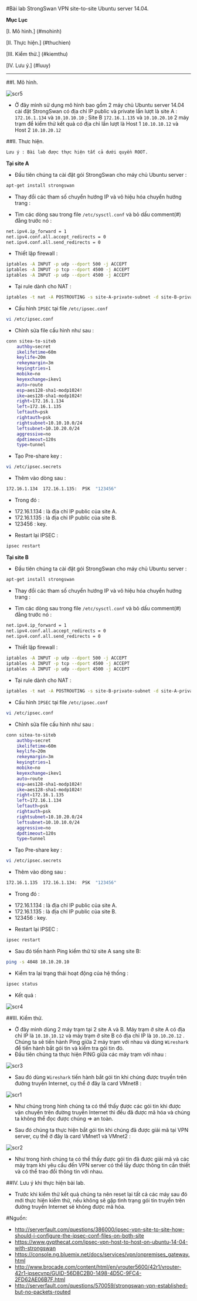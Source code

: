 #Bài lab StrongSwan VPN site-to-site Ubuntu server 14.04.

**Mục Lục**

[I. Mô hình.] (#mohinh)

[II. Thực hiện.] (#thuchien)

[III. Kiểm thử.] (#kiemthu)

[IV. Lưu ý.] (#luuy)

****

<a name="mohinh"></a>
##I. Mô hình.

![scr5](http://i.imgur.com/SW0OR8X.png)

- Ở đây mình sử dụng mô hình bao gồm 2 máy chủ Ubuntu server 14.04 cài đặt StrongSwan có địa chỉ IP public và private lần lượt là site A : 
`172.16.1.134` và `10.10.10.10` ; Site B `172.16.1.135` và `10.10.20.10` 2 máy trạm để kiểm thử kết quả có địa chỉ lần lượt là 
Host 1 `10.10.10.12` và Host 2 `10.10.20.12`

<a name="thuchien"></a>
##II. Thưc hiện.

```sh
Lưu ý : Bài lab được thực hiện tất cả dưới quyền ROOT.
```

**Tại site A**

- Đầu tiên chúng ta cài đặt gói StrongSwan cho máy chủ Ubuntu server :

```sh
apt-get install strongswan
```

- Thay đổi các tham số chuyển hướng IP và vô hiệu hóa chuyển hướng trang :

- Tìm các dòng sau trong file `/etc/sysctl.conf` và bỏ dấu comment(#) đằng trước nó :

```sh
net.ipv4.ip_forward = 1
net.ipv4.conf.all.accept_redirects = 0
net.ipv4.conf.all.send_redirects = 0
```

- Thiết lập firewall :

```sh
iptables -A INPUT -p udp --dport 500 -j ACCEPT
iptables -A INPUT -p tcp --dport 4500 -j ACCEPT
iptables -A INPUT -p udp --dport 4500 -j ACCEPT
```

- Tại rule dành cho NAT :

```sh
iptables -t nat -A POSTROUTING -s site-A-private-subnet -d site-B-private-subnet -j SNAT --to site-A-Public-IP
```

- Cấu hình `IPSEC` tại file `/etc/ipsec.conf`

```sh
vi /etc/ipsec.conf
```

- Chỉnh sửa file cấu hình như sau :

```sh
conn sitea-to-siteb
    authby=secret
    ikelifetime=60m
    keylife=20m
    rekeymargin=3m
    keyingtries=1
    mobike=no
    keyexchange=ikev1
    auto=route
    esp=aes128-sha1-modp1024!
    ike=aes128-sha1-modp1024!
    right=172.16.1.134
    left=172.16.1.135
    leftauth=psk
    rightauth=psk
    rightsubnet=10.10.10.0/24
    leftsubnet=10.10.20.0/24
    aggressive=no
    dpdtimeout=120s
    type=tunnel
```

- Tạo Pre-share key :

```sh
vi /etc/ipsec.secrets
```

- Thêm vào dòng sau :

```sh
172.16.1.134  172.16.1.135:  PSK  "123456"
```

- Trong đó :
 <ul>
  <li>172.16.1.134 : là địa chỉ IP public của site A.</li>
  <li>172.16.1.135 : là địa chỉ IP public của site B.</li>
  <li>123456 : key.</li>
 </ul>

- Restart lại IPSEC :

```sh
ipsec restart
```

**Tại site B**

- Đầu tiên chúng ta cài đặt gói StrongSwan cho máy chủ Ubuntu server :

```sh
apt-get install strongswan
```

- Thay đổi các tham số chuyển hướng IP và vô hiệu hóa chuyển hướng trang :

- Tìm các dòng sau trong file `/etc/sysctl.conf` và bỏ dấu comment(#) đằng trước nó :

```sh
net.ipv4.ip_forward = 1
net.ipv4.conf.all.accept_redirects = 0
net.ipv4.conf.all.send_redirects = 0
```

- Thiết lập firewall :

```sh
iptables -A INPUT -p udp --dport 500 -j ACCEPT
iptables -A INPUT -p tcp --dport 4500 -j ACCEPT
iptables -A INPUT -p udp --dport 4500 -j ACCEPT
```

- Tại rule dành cho NAT :

```sh
iptables -t nat -A POSTROUTING -s site-B-private-subnet -d site-A-private-subnet -j SNAT --to site-B-Public-IP
```

- Cấu hình `IPSEC` tại file `/etc/ipsec.conf`

```sh
vi /etc/ipsec.conf
```

- Chỉnh sửa file cấu hình như sau :

```sh
conn sitea-to-siteb
    authby=secret
    ikelifetime=60m
    keylife=20m
    rekeymargin=3m
    keyingtries=1
    mobike=no
    keyexchange=ikev1
    auto=route
    esp=aes128-sha1-modp1024!
    ike=aes128-sha1-modp1024!
    right=172.16.1.135
    left=172.16.1.134
    leftauth=psk
    rightauth=psk
    rightsubnet=10.10.20.0/24
    leftsubnet=10.10.10.0/24
    aggressive=no
    dpdtimeout=120s
    type=tunnel
```

- Tạo Pre-share key :

```sh
vi /etc/ipsec.secrets
```

- Thêm vào dòng sau :

```sh
172.16.1.135  172.16.1.134:  PSK  "123456"
```

- Trong đó :
 <ul>
  <li>172.16.1.134 : là địa chỉ IP public của site A.</li>
  <li>172.16.1.135 : là địa chỉ IP public của site B.</li>
  <li>123456 : key.</li>
 </ul>

- Restart lại IPSEC :

```sh
ipsec restart
```

- Sau đó tiến hành Ping kiểm thử từ site A sang site B:

```sh
ping -s 4048 10.10.20.10
```

- Kiểm tra lại trạng thái hoạt động của hệ thống :

```sh
ipsec status
```

- Kết quả :

![scr4](http://i.imgur.com/priC67F.png)

<a name="kiemthu"></a>
##III. Kiểm thử.

- Ở đây mình dùng 2 máy trạm tại 2 site A và B. Máy trạm ở site A có địa chỉ IP là `10.10.10.12` và máy trạm ở site B có địa 
chỉ IP là `10.10.20.12` . Chúng ta sẽ tiến hành Ping giữa 2 máy trạm với nhau và dùng `Wireshark` để tiến hành bắt gói tin và 
kiểm tra gói tin đó.
- Đầu tiên chúng ta thực hiện PING giữa các máy trạm với nhau :

![scr3](http://i.imgur.com/lU8ss6O.png)

- Sau đó dùng `Wireshark` tiến hành bắt gói tin khi chúng được truyền trên đường truyền Internet, cụ thể ở đây là card VMnet8 :

![scr1](http://i.imgur.com/6eSEZry.png)

- Như chúng trong hình chúng ta có thể thấy được các gói tin khi được vận chuyển trên đường truyền Internet thì đều đã được mã 
hóa và chúng ta không thể đọc được chúng => an toàn.

- Sau đó chúng ta thực hiện bắt gói tin khi chúng đã được giải mã tại VPN server, cụ thể ở đây là card VMnet1 và VMnet2 :

![scr2](http://i.imgur.com/eVd7vx0.png)

- Như trong hình chúng ta có thể thấy được gói tin đã được giải mã và các máy trạm khi yêu cầu đến VPN server có thể lấy được 
thông tin cần thiết và có thể trao đổi thông tin với nhau.

<a name="luuy"></a>
##IV. Lưu ý khi thực hiện bài lab.

- Trước khi kiểm thử kết quả chúng ta nên reset lại tất cả các máy sau đó mới thực hiện kiểm thử, nếu không sẽ gặp tình trạng 
gói tin truyền trên đường truyền Internet sẽ không được mã hóa.

#Nguồn:

- http://serverfault.com/questions/386000/ipsec-vpn-site-to-site-how-should-i-configure-the-ipsec-conf-files-on-both-site
- https://www.gypthecat.com/ipsec-vpn-host-to-host-on-ubuntu-14-04-with-strongswan
- https://console.ng.bluemix.net/docs/services/vpn/onpremises_gateway.html
- http://www.brocade.com/content/html/en/vrouter5600/42r1/vrouter-42r1-ipsecvnp/GUID-56D8C2B0-1498-4D5C-9FC4-2FD62AE06B7F.html
- http://serverfault.com/questions/570059/strongswan-vpn-established-but-no-packets-routed